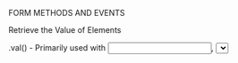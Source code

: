 FORM METHODS AND EVENTS


Retrieve the Value of Elements

.val() - Primarily used with <input>, <select>, and <textarea> elements.
       - It can be used to get the value of the first element in a matched set, or update the value of all of them.


Other Methods


.filter() - Used to filter a jQuery selection using a second selector (especially form-specific filters).


.is() - Often used with filters to check whether a form input is selected/checked.


$.isNumberic() - Checks whether the value represents a numeric value and returns a Boolean.
     Returns TRUE for the following...
        $.isNumeric(1);
        $.isNumeric("1");
        $.isNumeric(+1);
        $.isNumeric(-3);
        $.isNumeric(4.4);
        $.isNumeric(0xFF);
        


EVENTS

.on() - Used to handle ALL events.


blur - When an element loses focus.


change - When the value of an input changes.


focus - When an element gains focus.


select - When the option for a <select> element is changed.


submit - When a form is submitted.


.serialize() - Collects form data.